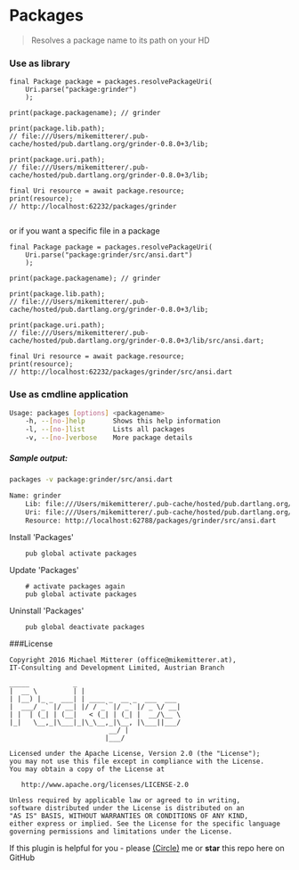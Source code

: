 # Packages
> Resolves a package name to its path on your HD  

### Use as library

```
final Package package = packages.resolvePackageUri(
    Uri.parse("package:grinder")
    );

print(package.packagename); // grinder

print(package.lib.path); 
// file:///Users/mikemitterer/.pub-cache/hosted/pub.dartlang.org/grinder-0.8.0+3/lib;

print(package.uri.path); 
// file:///Users/mikemitterer/.pub-cache/hosted/pub.dartlang.org/grinder-0.8.0+3/lib;    

final Uri resource = await package.resource;
print(resource); 
// http://localhost:62232/packages/grinder
        
```

or if you want a specific file in a package

```
final Package package = packages.resolvePackageUri(
    Uri.parse("package:grinder/src/ansi.dart")
    );

print(package.packagename); // grinder

print(package.lib.path); 
// file:///Users/mikemitterer/.pub-cache/hosted/pub.dartlang.org/grinder-0.8.0+3/lib;

print(package.uri.path); 
// file:///Users/mikemitterer/.pub-cache/hosted/pub.dartlang.org/grinder-0.8.0+3/lib/src/ansi.dart;    

final Uri resource = await package.resource;
print(resource); 
// http://localhost:62232/packages/grinder/src/ansi.dart    
```

### Use as cmdline application

```bash
Usage: packages [options] <packagename>
    -h, --[no-]help       Shows this help information
    -l, --[no-]list       Lists all packages
    -v, --[no-]verbose    More package details

```

##### Sample output:
```bash
packages -v package:grinder/src/ansi.dart

Name: grinder
    Lib: file:///Users/mikemitterer/.pub-cache/hosted/pub.dartlang.org/grinder-0.8.0+3/lib
    Uri: file:///Users/mikemitterer/.pub-cache/hosted/pub.dartlang.org/grinder-0.8.0+3/lib/src/ansi.dart
    Resource: http://localhost:62788/packages/grinder/src/ansi.dart
```
Install 'Packages'
```shell
    pub global activate packages
```

Update 'Packages'
```shell
    # activate packages again
    pub global activate packages
```

Uninstall 'Packages'
```shell
    pub global deactivate packages   
```    

###License 

    Copyright 2016 Michael Mitterer (office@mikemitterer.at),
    IT-Consulting and Development Limited, Austrian Branch

    _____           _                         
    |  __ \         | |                        
    | |__) |_ _  ___| | ____ _  __ _  ___  ___ 
    |  ___/ _` |/ __| |/ / _` |/ _` |/ _ \/ __|
    | |  | (_| | (__|   < (_| | (_| |  __/\__ \
    |_|   \__,_|\___|_|\_\__,_|\__, |\___||___/
                             __/ |          
                            |___/           
                                                            
    Licensed under the Apache License, Version 2.0 (the "License");
    you may not use this file except in compliance with the License.
    You may obtain a copy of the License at

       http://www.apache.org/licenses/LICENSE-2.0

    Unless required by applicable law or agreed to in writing,
    software distributed under the License is distributed on an
    "AS IS" BASIS, WITHOUT WARRANTIES OR CONDITIONS OF ANY KIND,
    either express or implied. See the License for the specific language
    governing permissions and limitations under the License.


If this plugin is helpful for you - please [(Circle)](http://gplus.mikemitterer.at/) me
or **star** this repo here on GitHub